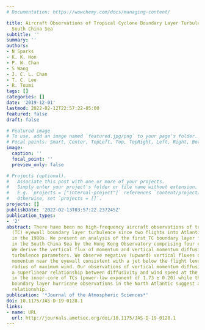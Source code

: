 ```yaml
---
# Documentation: https://wowchemy.com/docs/managing-content/

title: Aircraft Observations of Tropical Cyclone Boundary Layer Turbulence over the
  South China Sea
subtitle: ''
summary: ''
authors:
- N Sparks
- K. K. Hon
- P. W. Chan
- S Wang
- J. C. L. Chan
- T. C. Lee
- R. Toumi
tags: []
categories: []
date: '2019-12-01'
lastmod: 2022-02-12T22:57:22-05:00
featured: false
draft: false

# Featured image
# To use, add an image named `featured.jpg/png` to your page's folder.
# Focal points: Smart, Center, TopLeft, Top, TopRight, Left, Right, BottomLeft, Bottom, BottomRight.
image:
  caption: ''
  focal_point: ''
  preview_only: false

# Projects (optional).
#   Associate this post with one or more of your projects.
#   Simply enter your project's folder or file name without extension.
#   E.g. `projects = ["internal-project"]` references `content/project/deep-learning/index.md`.
#   Otherwise, set `projects = []`.
projects: []
publishDate: '2022-02-13T03:57:22.237245Z'
publication_types:
- '2'
abstract: There have been no high-frequency aircraft observations of tropical cyclone
  (TC) eyewall boundary layer turbulence since two flights into Atlantic hurricanes
  in the 1980s. We present an analysis of the first TC boundary layer flight observations
  in the South China Sea by the Hong Kong Observatory comprising four eyewall penetrations.
  We derive the vertical flux of momentum and vertical momentum diffusivity from observed
  turbulence parameters. We observe negative (upward) vertical fluxes of tangential
  momentum near the eyewall consistent with a jet below the flight level near the
  radius of maximum wind. Our observations of vertical momentum diffusivity support
  a superlinear relationship between diffusivity and wind speed at the high wind speeds
  in the inner-core of TCs (power-law exponent of 1.73 ± 0.20) while the few existing
  boundary layer hurricane observations in the North Atlantic suggest a more linear
  relationship.
publication: '*Journal of the Atmospheric Sciences*'
doi: 10.1175/JAS-D-19-0128.1
links:
- name: URL
  url: http://journals.ametsoc.org/doi/10.1175/JAS-D-19-0128.1
---
```

